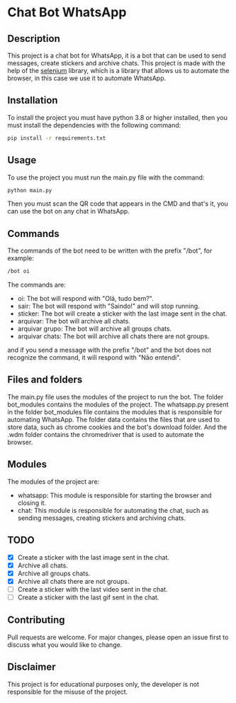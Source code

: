 # Chat Bot WhatsApp
## Description
This project is a chat bot for WhatsApp, it is a bot that can be used to send messages, create stickers and archive chats. This project is made with the help of the [selenium](https://www.selenium.dev/) library, which is a library that allows us to automate the browser, in this case we use it to automate WhatsApp.

## Installation
To install the project you must have python 3.8 or higher installed, then you must install the dependencies with the following command:
```bash
pip install -r requirements.txt
```

## Usage
To use the project you must run the main.py file with the command:
```bash
python main.py
```
Then you must scan the QR code that appears in the CMD and that's it, you can use the bot on any chat in WhatsApp.

## Commands
The commands of the bot need to be written with the prefix "/bot", for example:
```bash
/bot oi
```
The commands are:
- oi: The bot will respond with "Olá, tudo bem?".
- sair: The bot will respond with "Saindo!" and will stop running.
- sticker: The bot will create a sticker with the last image sent in the chat.
- arquivar: The bot will archive all chats.
- arquivar grupo: The bot will archive all groups chats.
- arquivar chats: The bot will archive all chats there are not groups.

and if you send a message with the prefix "/bot" and the bot does not recognize the command, it will respond with "Não entendi".

## Files and folders
The main.py file uses the modules of the project to run the bot.
The folder bot_modules contains the modules of the project.
The whatsapp.py present in the folder bot_modules file contains the modules that is responsible for automating WhatsApp.
The folder data contains the files that are used to store data, such as chrome cookies and the bot's download folder.
And the .wdm folder contains the chromedriver that is used to automate the browser.

## Modules
The modules of the project are:
- whatsapp: This module is responsible for starting the browser and closing it.
- chat: This module is responsible for automating the chat, such as sending messages, creating stickers and archiving chats.

## TODO
- [X] Create a sticker with the last image sent in the chat.
- [X] Archive all chats.
- [X] Archive all groups chats.
- [X] Archive all chats there are not groups.
- [ ] Create a sticker with the last video sent in the chat.
- [ ] Create a sticker with the last gif sent in the chat.

## Contributing
Pull requests are welcome. For major changes, please open an issue first to discuss what you would like to change.

## Disclaimer
This project is for educational purposes only, the developer is not responsible for the misuse of the project.